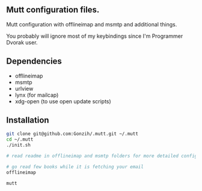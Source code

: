 ## Mutt configuration files.

Mutt configuration with offlineimap and msmtp and additional things.

You probably will ignore most of my keybindings since I'm Programmer Dvorak user.

## Dependencies

* offlineimap
* msmtp
* urlview
* lynx (for mailcap)
* xdg-open (to use open update scripts)

## Installation

```sh
git clone git@github.com:Gonzih/.mutt.git ~/.mutt
cd ~/.mutt
./init.sh

# read readme in offlineimap and msmtp folders for more detailed configuration

# go read few books while it is fetching your email
offlineimap

mutt
```
